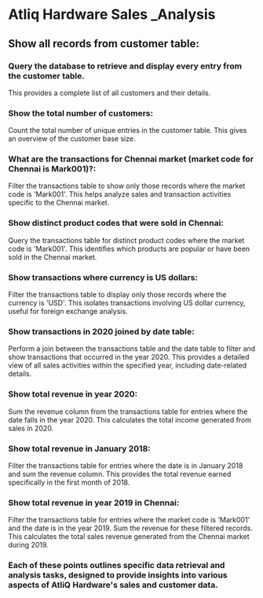 # Atliq Hardware Sales _Analysis

## Show all records from customer table:

### Query the database to retrieve and display every entry from the customer table.
   This provides a complete list of all customers and their details.

### Show the total number of customers:
   Count the total number of unique entries in the customer table.
   This gives an overview of the customer base size.
   
### What are the transactions for Chennai market (market code for Chennai is Mark001)?:
   Filter the transactions table to show only those records where the market code is 'Mark001'.
   This helps analyze sales and transaction activities specific to the Chennai market.

### Show distinct product codes that were sold in Chennai:
   Query the transactions table for distinct product codes where the market code is 'Mark001'.
   This identifies which products are popular or have been sold in the Chennai market.

### Show transactions where currency is US dollars:
   Filter the transactions table to display only those records where the currency is 'USD'.
   This isolates transactions involving US dollar currency, useful for foreign exchange analysis.

### Show transactions in 2020 joined by date table:
   Perform a join between the transactions table and the date table to filter and show transactions that occurred in the year 2020.
   This provides a detailed view of all sales activities within the specified year, including date-related details.

### Show total revenue in year 2020:
   Sum the revenue column from the transactions table for entries where the date falls in the year 2020.
   This calculates the total income generated from sales in 2020.

### Show total revenue in January 2018:
   Filter the transactions table for entries where the date is in January 2018 and sum the revenue column.
   This provides the total revenue earned specifically in the first month of 2018.

### Show total revenue in year 2019 in Chennai:
   Filter the transactions table for entries where the market code is 'Mark001' and the date is in the year 2019. Sum the revenue for these filtered records.
   This calculates the total sales revenue generated from the Chennai market during 2019.

### Each of these points outlines specific data retrieval and analysis tasks, designed to provide insights into various aspects of AtliQ Hardware's sales and customer data.







